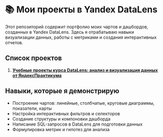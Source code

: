 # 📚 Мои проекты в Yandex DataLens

Этот репозиторий содержит портфолио моих чартов и дашбордов, созданных в Yandex DataLens. Здесь я отрабатываю навыки визуализации данных, работы с метриками и создания интерактивных отчетов.

## Список проектов

1.  **[Учебные проекты курса DataLens: анализ и визуализация данных от ЯндексПрактикума](./yandex-course)** 

## Навыки, которые я демонстрирую

*   Построение чартов: линейные, столбчатые, круговые диаграммы, показатели, карты
*   Настройка интерактивных фильтров и селекторов
*   Создание структуры и компоновки дашборда
*   Написание SQL-запросов в DataLens для подготовки данных
*   Формулировка метрик и гипотез для анализа
